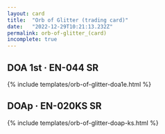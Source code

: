 ```yaml
---
layout: card
title:  "Orb of Glitter (trading card)"
date:   "2022-12-29T10:21:13.232Z"
permalink: orb-of-glitter_(card)
incomplete: true
---
```


## DOA 1st &middot; EN-044 SR

{% include templates/orb-of-glitter-doa1e.html %}


## DOAp &middot; EN-020KS SR

{% include templates/orb-of-glitter-doap-ks.html %}
